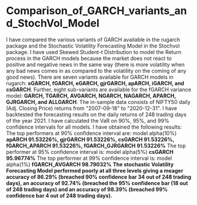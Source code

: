# Comparison_of_GARCH_variants_and_StochVol_Model
I have compared the various variants of GARCH available in the rugarch package and the Stochastic Volatility Forecasting Model in the Stochvol package.
I have used Skewed Student-t Distribution to model the Return process in the GARCH models because the market does not react to positive and negative news in the same way (there is more volatility when any bad news comes in as compared to the volatility on the coming of any good news). There are seven variants available for GARCH models in rugarch: **sGARCH, fGARCH, eGARCH, gjrGARCH, apARCH, iGARCH, and csGARCH**. Further, eight sub-variants are available for the fGARCH variance model: **GARCH, TGARCH, AVGARCH, NGARCH, NAGARCH, APARCH, GJRGARCH, and ALLGARCH**.
The in-sample data consists of NIFTY50 daily (Adj. Closing Price) returns from "2007-09-18" to "2020-12-31". I have backtested the forecasting results on the daily returns of 248 trading days of the year 2021. I have calculated the VaR on 90%, 95%, and 99% confidence intervals for all models.
I have obtained the following results: The top performers at 90% confidence interval are: model alpha(10%) **apARCH 91.53226%, gjrGARCH 91.53226%, csGARCH 91.53226%, fGARCH_APARCH 91.53226%, fGARCH_GJRGARCH 91.53226%**
The top performer at 95% confidence interval is: model alpha(5%) **csGARCH 95.96774%**
The top performer at 99% confidence interval is: model alpha(1%) **fGARCH_AVGARCH 98.79032%**
**The stochastic Volatility Forecasting Model performed poorly at all three levels giving a meager accuracy of 86.29% (breached 90% confidence bar 34 out of 248 trading days), an accuracy of 92.74% (breached the 95% confidence bar (18 out of 248 trading days) and an accuracy of 98.39% (breached 99% confidence bar 4 out of 248 trading days).**
